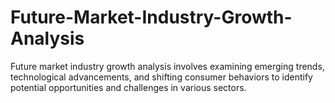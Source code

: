 # Future-Market-Industry-Growth-Analysis
Future market industry growth analysis involves examining emerging trends, technological advancements, and shifting consumer behaviors to identify potential opportunities and challenges in various sectors. 
